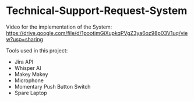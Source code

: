 # Technical-Support-Request-System
Video for the implementation of the System: https://drive.google.com/file/d/1pootjmGiXupkqPVgZ3ya6oz98p03V1uq/view?usp=sharing 

Tools used in this project:
- Jira API 
- Whisper AI
- Makey Makey
- Microphone
- Momentary Push Button Switch
- Spare Laptop 
